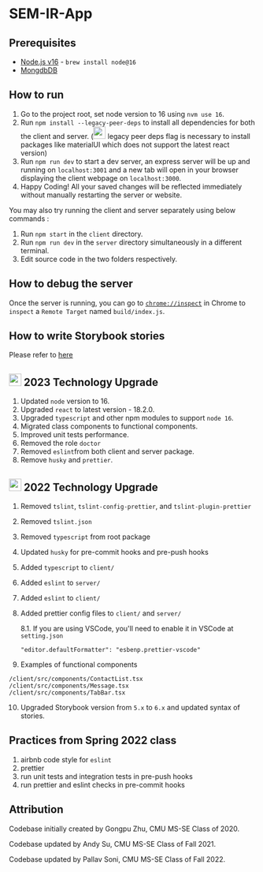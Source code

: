 # SEM-IR-App

## Prerequisites

- [Node.js v16](http://nodejs.org) -  `brew install node@16`
- [MongdbDB](https://docs.mongodb.com/manual/administration/install-community/)

## How to run

1. Go to the project root, set node version to 16 using `nvm use 16`. 
2. Run `npm install --legacy-peer-deps` to install all dependencies for both the client and server. (<img src="https://img.freepik.com/free-icon/warning_318-502947.jpg" height=25 width=25 > legacy peer deps flag is necessary to install packages like materialUI which does not support the latest react version)
3. Run `npm run dev` to start a dev server, an express server will be up and running on `localhost:3001` and a new tab will open in your browser displaying the client webpage on `localhost:3000`.
4. Happy Coding! All your saved changes will be reflected immediately without manually restarting the server or website.

You may also try running the client and server separately using below commands :

1. Run `npm start` in the `client` directory.
2. Run `npm run dev` in the `server` directory simultaneously in a different terminal.
3. Edit source code in the two folders respectively.

## How to debug the server

Once the server is running, you can go to [`chrome://inspect`](chrome://inspect) in Chrome to `inspect` a `Remote Target` named `build/index.js`.

## How to write Storybook stories

Please refer to [here](client/src/stories/README.md)

## <img src="https://cdn-icons-png.flaticon.com/512/4752/4752521.png" height=25 width=25> 2023 Technology Upgrade

1.  Updated `node` version to 16.
2.  Upgraded `react` to latest version - 18.2.0.
3.  Upgraded `typescript` and other npm modules to support `node 16`.
4.  Migrated class components to functional components.
5.  Improved unit tests performance.
6.  Removed the role `doctor`
7.  Removed `eslint`from both client and server package. 
9.  Remove `husky` and `prettier`.


## <img src="assets/cool-doge.gif" height=25 width=25> 2022 Technology Upgrade

1. Removed `tslint`, `tslint-config-prettier`, and `tslint-plugin-prettier`
2. Removed `tslint.json`
3. Removed `typescript` from root package
4. Updated `husky` for pre-commit hooks and pre-push hooks
5. Added `typescript` to `client/`
6. Added `eslint` to `server/`
7. Added `eslint` to `client/`
8. Added prettier config files to `client/` and `server/`

   8.1. If you are using VSCode, you'll need to enable it in VSCode at `setting.json`

   ```
   "editor.defaultFormatter": "esbenp.prettier-vscode"
   ```

9. Examples of functional components

```
/client/src/components/ContactList.tsx
/client/src/components/Message.tsx
/client/src/components/TabBar.tsx
```

10. Upgraded Storybook version from `5.x` to `6.x` and updated syntax of stories.

## Practices from Spring 2022 class

1. airbnb code style for `eslint`
2. prettier
3. run unit tests and integration tests in pre-push hooks
4. run prettier and eslint checks in pre-commit hooks

## Attribution


Codebase initially created by Gongpu Zhu, CMU MS-SE Class of 2020.

Codebase updated by Andy Su, CMU MS-SE Class of Fall 2021.

Codebase updated by Pallav Soni, CMU MS-SE Class of Fall 2022.



